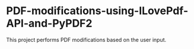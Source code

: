 # PDF-modifications-using-ILovePdf-API-and-PyPDF2
This project performs PDF modifications based on the user input.
